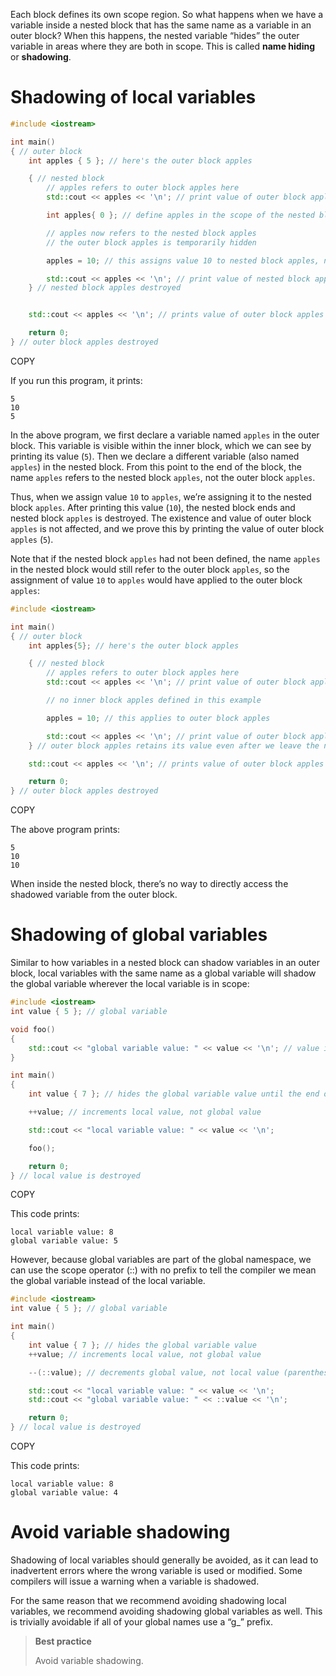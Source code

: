 Each block defines its own scope region. So what happens when we have a variable inside a nested block that has the same name as a variable in an outer block? When this happens, the nested variable “hides” the outer variable in areas where they are both in scope. This is called **name hiding** or **shadowing**.

# Shadowing of local variables

```cpp
#include <iostream>

int main()
{ // outer block
    int apples { 5 }; // here's the outer block apples

    { // nested block
        // apples refers to outer block apples here
        std::cout << apples << '\n'; // print value of outer block apples

        int apples{ 0 }; // define apples in the scope of the nested block

        // apples now refers to the nested block apples
        // the outer block apples is temporarily hidden

        apples = 10; // this assigns value 10 to nested block apples, not outer block apples

        std::cout << apples << '\n'; // print value of nested block apples
    } // nested block apples destroyed


    std::cout << apples << '\n'; // prints value of outer block apples

    return 0;
} // outer block apples destroyed
```

COPY

If you run this program, it prints:

```
5
10
5
```

In the above program, we first declare a variable named `apples` in the outer block. This variable is visible within the inner block, which we can see by printing its value (`5`). Then we declare a different variable (also named `apples`) in the nested block. From this point to the end of the block, the name `apples` refers to the nested block `apples`, not the outer block `apples`.

Thus, when we assign value `10` to `apples`, we’re assigning it to the nested block `apples`. After printing this value (`10`), the nested block ends and nested block `apples` is destroyed. The existence and value of outer block `apples` is not affected, and we prove this by printing the value of outer block `apples` (`5`).

Note that if the nested block `apples` had not been defined, the name `apples` in the nested block would still refer to the outer block `apples`, so the assignment of value `10` to `apples` would have applied to the outer block `apples`:

```cpp
#include <iostream>

int main()
{ // outer block
    int apples{5}; // here's the outer block apples

    { // nested block
        // apples refers to outer block apples here
        std::cout << apples << '\n'; // print value of outer block apples

        // no inner block apples defined in this example

        apples = 10; // this applies to outer block apples

        std::cout << apples << '\n'; // print value of outer block apples
    } // outer block apples retains its value even after we leave the nested block

    std::cout << apples << '\n'; // prints value of outer block apples

    return 0;
} // outer block apples destroyed
```

COPY

The above program prints:

```
5
10
10
```

When inside the nested block, there’s no way to directly access the shadowed variable from the outer block.

# Shadowing of global variables

Similar to how variables in a nested block can shadow variables in an outer block, local variables with the same name as a global variable will shadow the global variable wherever the local variable is in scope:

```cpp
#include <iostream>
int value { 5 }; // global variable

void foo()
{
    std::cout << "global variable value: " << value << '\n'; // value is not shadowed here, so this refers to the global value
}

int main()
{
    int value { 7 }; // hides the global variable value until the end of this block

    ++value; // increments local value, not global value

    std::cout << "local variable value: " << value << '\n';

    foo();

    return 0;
} // local value is destroyed
```

COPY

This code prints:

```
local variable value: 8
global variable value: 5
```

However, because global variables are part of the global namespace, we can use the scope operator (::) with no prefix to tell the compiler we mean the global variable instead of the local variable.

```cpp
#include <iostream>
int value { 5 }; // global variable

int main()
{
    int value { 7 }; // hides the global variable value
    ++value; // increments local value, not global value

    --(::value); // decrements global value, not local value (parenthesis added for readability)

    std::cout << "local variable value: " << value << '\n';
    std::cout << "global variable value: " << ::value << '\n';

    return 0;
} // local value is destroyed
```

COPY

This code prints:

```
local variable value: 8
global variable value: 4
```

# Avoid variable shadowing

Shadowing of local variables should generally be avoided, as it can lead to inadvertent errors where the wrong variable is used or modified. Some compilers will issue a warning when a variable is shadowed.

For the same reason that we recommend avoiding shadowing local variables, we recommend avoiding shadowing global variables as well. This is trivially avoidable if all of your global names use a “g_” prefix.

> **Best practice**
>
> Avoid variable shadowing.